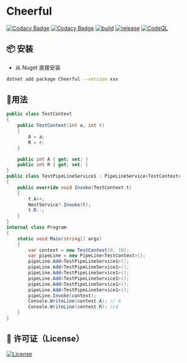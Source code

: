# Cheerful

[![Codacy Badge](https://app.codacy.com/project/badge/Grade/cb4c3666ba334586b9b6345e99fe0587)](https://www.codacy.com/gh/wuxinheng/Cheerful/dashboard?utm_source=github.com&amp;utm_medium=referral&amp;utm_content=wuxinheng/Cheerful&amp;utm_campaign=Badge_Grade) [![Codacy Badge](https://app.codacy.com/project/badge/Coverage/f9b399fc416a406280836c87ded11b49)](https://www.codacy.com/gh/wuxinheng/Cheerful/dashboard?utm_source=github.com&utm_medium=referral&utm_content=wuxinheng/Cheerful&utm_campaign=Badge_Coverage) [![build](https://github.com/wuxinheng/Cheerful/actions/workflows/build.yml/badge.svg)](https://github.com/wuxinheng/Cheerful/actions/workflows/build.yml) [![release](https://img.shields.io/github/v/release/wuxinheng/Cheerful?include_prereleases)](https://github.com/wuxinheng/Cheerful/releases) [![CodeQL](https://github.com/wuxinheng/Cheerful/actions/workflows/codeql.yml/badge.svg?branch=master)](https://github.com/wuxinheng/Cheerful/actions/workflows/codeql.yml)



## 📦 安装

- 从 Nuget 直接安装
```bash
dotnet add package Cheerful --version xxx
```

## 🌈用法

```C#
public class TestContext
{
    public TestContext(int a, int r)
    {
        A = a;
        R = r;
    }

    public int A { get; set; }
    public int R { get; set; }
}
public class TestPipeLineService1 : PipeLineService<TestContext>
{
    public override void Invoke(TestContext t)
    {
        t.A++;
        NextService?.Invoke(t);
        t.R--;
    }
}
internal class Program
{
    static void Main(string[] args)
    {
        var context = new TestContext(0, 10);
        var pipeLine = new PipeLine<TestContext>();
        pipeLine.Add<TestPipeLineService1>();
        pipeLine.Add<TestPipeLineService1>();
        pipeLine.Add<TestPipeLineService1>();
        pipeLine.Add<TestPipeLineService1>();
        pipeLine.Add<TestPipeLineService1>();
        pipeLine.Add<TestPipeLineService1>();
        pipeLine.Invoke(context);
        Console.WriteLine(context.A); // 6
        Console.WriteLine(context.R); //4
    }
}

```



## :newspaper: 许可证（License）
[![License](https://img.shields.io/github/license/wuxinheng/Cheerful)](https://github.com/wuxinheng/Cheerful/blob/master/LICENSE.txt)
